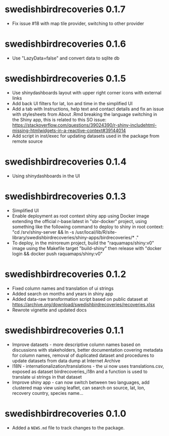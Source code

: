 # swedishbirdrecoveries 0.1.7

* Fix issue #18 with map tile provider, switching to other provider

# swedishbirdrecoveries 0.1.6

* Use "LazyData=false" and convert data to sqlite db

# swedishbirdrecoveries 0.1.5

* Use shinydashboards layout with upper right corner icons with external links
* Add back UI filters for lat, lon and time in the simplified UI
* Add a tab with Instructions, help text and contact details and fix an issue with stylesheets from About .Rmd breaking the language switching in the Shiny app, this is related to this SO issue: https://stackoverflow.com/questions/39024390/r-shiny-includehtml-missing-htmlwidgets-in-a-reactive-context#39144014
* Add script in inst/exec for updating datasets used in the package from remote source

# swedishbirdrecoveries 0.1.4

* Using shinydashboards in the UI

# swedishbirdrecoveries 0.1.3

* Simplified UI
* Enable deployment as root context shiny app using Docker image extending the official r-base:latest in "sbr-docker" project, using something like the following command to deploy to shiny in root context: "cd /srv/shiny-server && ln -s /usr/local/lib/R/site-library/swedishbirdrecoveries/shiny-apps/birdrecoveries/* ."
* To deploy, in the mirroreum project, build the "raquamaps/shiny:v0" image using the Makefile target "build-shiny" then release with "docker login && docker push raquamaps/shiny:v0"

# swedishbirdrecoveries 0.1.2

* Fixed column names and translation of ui strings
* Added search on months and years in shiny app
* Added data-raw transformation script based on public dataset at https://archive.org/download/swedishbirdrecoveries/recoveries.xlsx
* Rewrote vignette and updated docs

# swedishbirdrecoveries 0.1.1

* Improve datasets - more descriptive column names based on discussions with stakeholders, better documentation covering metadata for column names, removal of duplicated dataset and procedures to update datasets from data dump at Internet Archive
* I18N - internationalization/translations - the ui now uses translations.csv, exposed as dataset birdrecoveries_i18n and a function is used to translate ui strings in that dataset
* Improve shiny app - can now switch between two languages, add clustered map view using leaflet, can search on source, lat, lon, recovery country, species name...

# swedishbirdrecoveries 0.1.0

* Added a `NEWS.md` file to track changes to the package.
